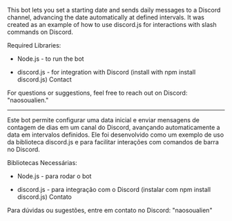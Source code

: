 This bot lets you set a starting date and sends daily messages to a Discord channel, advancing the date automatically at defined intervals. It was created as an example of how to use discord.js for interactions with slash commands on Discord.

Required Libraries:

- Node.js - to run the bot

- discord.js - for integration with Discord (install with npm install discord.js)
Contact

For questions or suggestions, feel free to reach out on Discord: "naosoualien."

---------------------------------------------------------------

Este bot permite configurar uma data inicial e enviar mensagens de contagem de dias em um canal do Discord, avançando automaticamente a data em intervalos definidos. Ele foi desenvolvido como um exemplo de uso da biblioteca discord.js e para facilitar interações com comandos de barra no Discord.


Bibliotecas Necessárias:

- Node.js - para rodar o bot

- discord.js - para integração com o Discord (instalar com npm install discord.js)
Contato

Para dúvidas ou sugestões, entre em contato no Discord: "naosoualien"